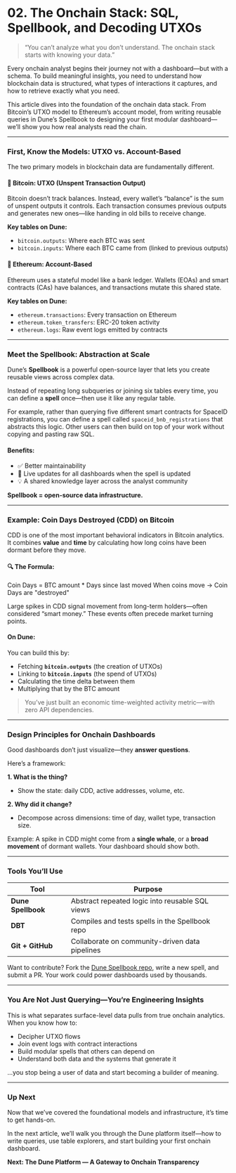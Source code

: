 # **02. The Onchain Stack: SQL, Spellbook, and Decoding UTXOs**

> “You can’t analyze what you don’t understand. The onchain stack starts with knowing your data.”

Every onchain analyst begins their journey not with a dashboard—but with a schema. To build meaningful insights, you need to understand how blockchain data is structured, what types of interactions it captures, and how to retrieve exactly what you need.

This article dives into the foundation of the onchain data stack. From Bitcoin’s UTXO model to Ethereum’s account model, from writing reusable queries in Dune’s Spellbook to designing your first modular dashboard—we’ll show you how real analysts read the chain.

---

### First, Know the Models: UTXO vs. Account-Based

The two primary models in blockchain data are fundamentally different.

#### 🔗 Bitcoin: UTXO (Unspent Transaction Output)

Bitcoin doesn’t track balances. Instead, every wallet’s “balance” is the sum of unspent outputs it controls. Each transaction consumes previous outputs and generates new ones—like handing in old bills to receive change.

**Key tables on Dune:**

- `bitcoin.outputs`: Where each BTC was sent
- `bitcoin.inputs`: Where each BTC came from (linked to previous outputs)

#### 📘 Ethereum: Account-Based

Ethereum uses a stateful model like a bank ledger. Wallets (EOAs) and smart contracts (CAs) have balances, and transactions mutate this shared state.

**Key tables on Dune:**

- `ethereum.transactions`: Every transaction on Ethereum
- `ethereum.token_transfers`: ERC-20 token activity
- `ethereum.logs`: Raw event logs emitted by contracts

---

### Meet the Spellbook: Abstraction at Scale

Dune’s **Spellbook** is a powerful open-source layer that lets you create reusable views across complex data.

Instead of repeating long subqueries or joining six tables every time, you can define a **spell** once—then use it like any regular table.

For example, rather than querying five different smart contracts for SpaceID registrations, you can define a spell called `spaceid_bnb_registrations` that abstracts this logic. Other users can then build on top of your work without copying and pasting raw SQL.

#### Benefits:

- ✅ Better maintainability
- 🔄 Live updates for all dashboards when the spell is updated
- 💡 A shared knowledge layer across the analyst community

**Spellbook = open-source data infrastructure.**

---

### Example: Coin Days Destroyed (CDD) on Bitcoin

CDD is one of the most important behavioral indicators in Bitcoin analytics. It combines **value** and **time** by calculating how long coins have been dormant before they move.

#### 🔍 The Formula:

Coin Days = BTC amount * Days since last moved
When coins move → Coin Days are "destroyed"

Large spikes in CDD signal movement from long-term holders—often considered “smart money.” These events often precede market turning points.

#### On Dune:

You can build this by:

- Fetching **`bitcoin.outputs`** (the creation of UTXOs)
- Linking to **`bitcoin.inputs`** (the spend of UTXOs)
- Calculating the time delta between them
- Multiplying that by the BTC amount

> You’ve just built an economic time-weighted activity metric—with zero API dependencies.

---

### Design Principles for Onchain Dashboards

Good dashboards don’t just visualize—they **answer questions**.

Here’s a framework:

**1. What is the thing?**  
- Show the state: daily CDD, active addresses, volume, etc.

**2. Why did it change?**  
- Decompose across dimensions: time of day, wallet type, transaction size.

Example: A spike in CDD might come from a **single whale**, or a **broad movement** of dormant wallets. Your dashboard should show both.

---

### Tools You’ll Use

| Tool               | Purpose                                         |
| ------------------ | ----------------------------------------------- |
| **Dune Spellbook** | Abstract repeated logic into reusable SQL views |
| **DBT**            | Compiles and tests spells in the Spellbook repo |
| **Git + GitHub**   | Collaborate on community-driven data pipelines  |

Want to contribute? Fork the [Dune Spellbook repo](https://github.com/duneanalytics/spellbook), write a new spell, and submit a PR. Your work could power dashboards used by thousands.

---

### You Are Not Just Querying—You’re Engineering Insights

This is what separates surface-level data pulls from true onchain analytics. When you know how to:

- Decipher UTXO flows  
- Join event logs with contract interactions  
- Build modular spells that others can depend on  
- Understand both data and the systems that generate it

…you stop being a user of data and start becoming a builder of meaning.

---

### Up Next

Now that we’ve covered the foundational models and infrastructure, it’s time to get hands-on.

In the next article, we’ll walk you through the Dune platform itself—how to write queries, use table explorers, and start building your first onchain dashboard.

**Next: The Dune Platform — A Gateway to Onchain Transparency**
